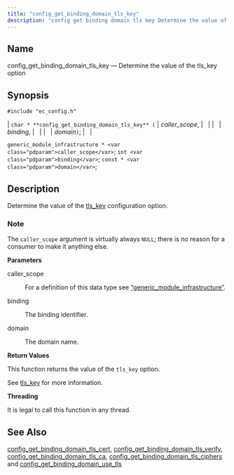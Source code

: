 ```yaml
---
title: "config_get_binding_domain_tls_key"
description: "config get binding domain tls key Determine the value of the tls key option char config get binding domain tls key caller scope binding domain generic module infrastructure caller scope int binding const domain Determine the value of the tls key configuration option The caller scope argument is virtually always..."
---
```


<a name="apis.config_get_binding_domain_tls_key"></a> 
## Name

config_get_binding_domain_tls_key — Determine the value of the tls_key option

## Synopsis

`#include "ec_config.h"`

| `char * **config_get_binding_domain_tls_key** (` | <var class="pdparam">caller_scope</var>, |   |
|   | <var class="pdparam">binding</var>, |   |
|   | <var class="pdparam">domain</var>`)`; |   |

`generic_module_infrastructure * <var class="pdparam">caller_scope</var>`;
`int <var class="pdparam">binding</var>`;
`const * <var class="pdparam">domain</var>`;<a name="idp48722448"></a> 
## Description

Determine the value of the [tls_key](/momentum/3/3-reference/conf-ref-tls-key) configuration option.

### Note

The `caller_scope` argument is virtually always `NULL`; there is no reason for a consumer to make it anything else.

**<a name="idp48726320"></a> Parameters**

<dl class="variablelist">

<dt>caller_scope</dt>

<dd>

For a definition of this data type see [“generic_module_infrastructure”](/momentum/3/3-api/structs-generic-module-infrastructure).

</dd>

<dt>binding</dt>

<dd>

The binding identifier.

</dd>

<dt>domain</dt>

<dd>

The domain name.

</dd>

</dl>

**<a name="idp48733328"></a> Return Values**

This function returns the value of the `tls_key` option.

See [tls_key](/momentum/3/3-reference/conf-ref-tls-key) for more information.

**<a name="idp48735936"></a> Threading**

It is legal to call this function in any thread.

<a name="idp48737040"></a> 
## See Also

[config_get_binding_domain_tls_cert](/momentum/3/3-api/apis-config-get-binding-domain-tls-cert), [config_get_binding_domain_tls_verify](/momentum/3/3-api/apis-config-get-binding-domain-tls-verify), [config_get_binding_domain_tls_ca](/momentum/3/3-api/apis-config-get-binding-domain-tls-ca), [config_get_binding_domain_tls_ciphers](/momentum/3/3-api/apis-config-get-binding-domain-tls-ciphers) and [config_get_binding_domain_use_tls](/momentum/3/3-api/apis-config-get-binding-domain-use-tls)